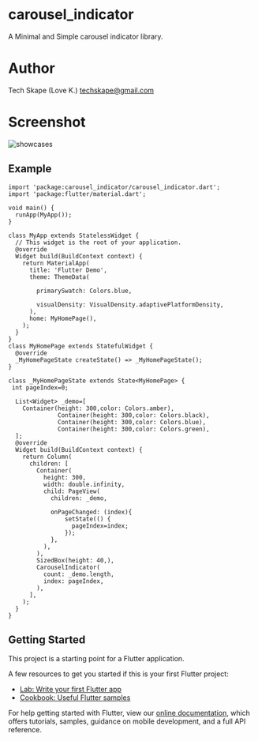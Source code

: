 # carousel_indicator

A Minimal and Simple carousel indicator library.

# Author

Tech Skape (Love K.) techskape@gmail.com

# Screenshot

![showcases](https://github.com/techskape/carousel_indicator/blob/master/screenshots/2020-08-06-18-48-46.gif)

## Example
```
import 'package:carousel_indicator/carousel_indicator.dart';
import 'package:flutter/material.dart';

void main() {
  runApp(MyApp());
}

class MyApp extends StatelessWidget {
  // This widget is the root of your application.
  @override
  Widget build(BuildContext context) {
    return MaterialApp(
      title: 'Flutter Demo',
      theme: ThemeData(
      
        primarySwatch: Colors.blue,
      
        visualDensity: VisualDensity.adaptivePlatformDensity,
      ),
      home: MyHomePage(),
    );
  }
}
class MyHomePage extends StatefulWidget {
  @override
  _MyHomePageState createState() => _MyHomePageState();
}

class _MyHomePageState extends State<MyHomePage> {
 int pageIndex=0;

  List<Widget> _demo=[
    Container(height: 300,color: Colors.amber),
              Container(height: 300,color: Colors.black),
              Container(height: 300,color: Colors.blue),
              Container(height: 300,color: Colors.green),
  ];
  @override
  Widget build(BuildContext context) {
    return Column(
      children: [
        Container(
          height: 300,
          width: double.infinity,
          child: PageView(
            children: _demo,
            
            onPageChanged: (index){
                setState(() {
                  pageIndex=index;
                });
            },
          ),
        ),
        SizedBox(height: 40,),
        CarouselIndicator(
          count: _demo.length,
          index: pageIndex,
        ),
      ],
    );
  }
}
```

## Getting Started

This project is a starting point for a Flutter application.

A few resources to get you started if this is your first Flutter project:

- [Lab: Write your first Flutter app](https://flutter.dev/docs/get-started/codelab)
- [Cookbook: Useful Flutter samples](https://flutter.dev/docs/cookbook)

For help getting started with Flutter, view our
[online documentation](https://flutter.dev/docs), which offers tutorials,
samples, guidance on mobile development, and a full API reference.
